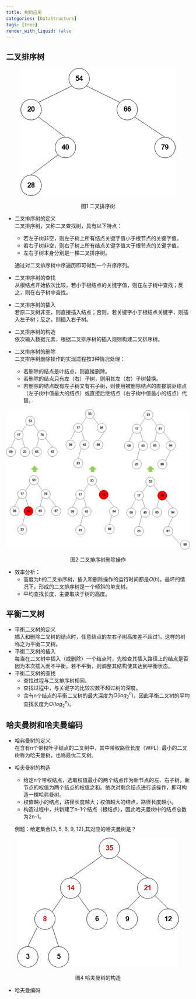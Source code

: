 ```yaml
---
title: 树的应用
categories: [DataStructure]
tags: [tree]
render_with_liquid: false
---
```


## 二叉排序树

<div align='center'>
  <img src="/assets/images/3/tree16.jpg">
  <p>图1 二叉排序树</p>
</div>

* 二叉排序树的定义  
   二叉排序树，又称二叉查找树，具有以下特点：  
   - 若左子树非空，则左子树上所有结点关键字值小于根节点的关键字值。
   - 若右子树非空，则右子树上所有结点关键字值大于根节点的关键字值。
   - 左右子树本身分别是一棵二叉排序树。
  
  通过对二叉排序树中序遍历即可得到一个升序序列。
* 二叉排序树的查找  
    从根结点开始依次比较，若小于根结点的关键字值，则在左子树中查找；反之，则在右子树中查找。
* 二叉排序树的插入  
    若原二叉树非空，则直接插入结点；否则，若关键字小于根结点关键字，则插入左子树；反之，则插入右子树。
* 二叉排序树的构造  
    依次输入数据元素，根据二叉排序树的插入规则构建二叉排序树。
* 二叉排序树的删除  
    二叉排序树删除操作的实现过程按3种情况处理：  
    - 若删除的结点是叶结点，则直接删除。
    - 若删除的结点只有左（右）子树，则用其左（右）子树替换。
    - 若删除的结点既有左子树又有右子树，则使用被删除结点的直接前驱结点（左子树中值最大的结点）或直接后继结点（右子树中值最小的结点）代替。
<div align='center'>
  <img src="/assets/images/3/tree17.jpg">
  <p>图2 二叉排序树删除操作</p>
</div>

* 效率分析：
  - 高度为h的二叉排序树，插入和删除操作的运行时间都是$O\left (h  \right )$。最坏的情况下，形成的二叉排序树是一个倾斜的单支树。
  - 平均查找长度，主要取决于树的高度。

## 平衡二叉树
* 平衡二叉树的定义  
  插入和删除二叉树的结点时，任意结点的左右子树高度差不超过1，这样的树称之为平衡二叉树。
* 平衡二叉树的插入  
  每当在二叉树中插入（或删除）一个结点时，先检查其插入路径上的结点是否因为本次插入而不平衡。若不平衡，则调整其结构使其达到平衡状态。
* 平衡二叉树的查找  
  - 查找过程与二叉排序树相同。
  - 查找过程中，与关键字的比较次数不超过树的深度。
  - 含有n个结点的平衡二叉树的最大深度为$O\left ( {log_{2}}^{n} \right )$，因此平衡二叉树的平均查找长度为$O\left ( {log_{2}}^{n} \right )$。
  
## 哈夫曼树和哈夫曼编码
* 哈弗曼树的定义  
  在含有n个带权叶子结点的二叉树中，其中带权路径长度（WPL）最小的二叉树称为哈夫曼树，也称最优二叉树。
* 哈夫曼树的构造  
  - 给定n个带权结点，选取权值最小的两个结点作为新节点的左、右子树，新节点的权值为两个结点的权值之和。依次对剩余结点进行该操作，即可构造一棵哈弗曼树。
  - 权值越小的结点，路径长度越大；权值越大的结点，路径长度越小。
  - 构造过程中，共新建了n-1个结点（根结点），因此哈夫曼树中的结点总数为2n-1。

  例题：给定集合{3, 5, 6, 9, 12},其对应的哈夫曼树是？
<div align='center'>
  <img src="/assets/images/3/tree18.jpg">
  <p>图4 哈夫曼树的构造</p>
</div>

* 哈夫曼编码  
  